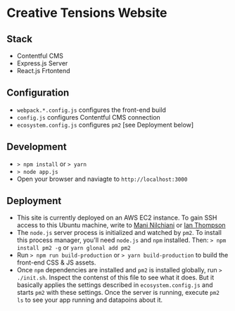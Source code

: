 # Creative Tensions Website

## Stack
- Contentful CMS
- Express.js Server
- React.js Frtontend

## Configuration
- `webpack.*.config.js` configures the front-end build
- `config.js` configures Contentful CMS connection
- `ecosystem.config.js` configures `pm2` [see Deployment below]

## Development
- `> npm install` or `> yarn`
- `> node app.js`
- Open your browser and naviagte to `http://localhost:3000`

## Deployment
- This site is currently deployed on an AWS EC2 instance. To gain SSH access to this Ubuntu machine, write to [Mani Nilchiani](mnilchiani@ideo.com) or [Ian Thompson](ithompson@ideo.com)
- The `node.js` server process is initialized and watched by `pm2`. To install this process manager, you'll need `node.js` and `npm` installed. Then: `> npm install pm2 -g` or `yarn glonal add pm2`
- Run `> npm run build-production` or `> yarn build-production` to build the front-end CSS & JS assets.
- Once `npm` dependencies are installed and `pm2` is installed globally, run `> ./init.sh`. Inspect the contenst of this file to see what it does. But it basically applies the settings described in `ecosystem.config.js` and starts `pm2` with these settings. Once the server is running, execute `pm2 ls` to see your app running and datapoins about it.

